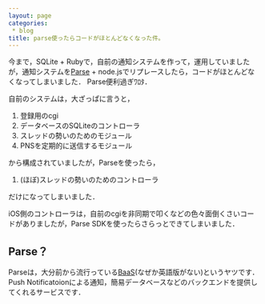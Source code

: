 ```yaml
---
layout: page
categories:
 * blog
title: parse使ったらコードがほとんどなくなった件。
---
```


今まで，SQLite + Rubyで，自前の通知システムを作って，運用していましたが，通知システムを[Parse](https://www.parse.com) + node.jsでリプレースしたら，コードがほとんどなくなってしまいました．
Parse便利過ぎﾜﾛﾀ．

自前のシステムは，大ざっぱに言うと，

1. 登録用のcgi
2. データベースのSQLiteのコントローラ
3. スレッドの勢いのためのモジュール
4. PNSを定期的に送信するモジュール

から構成されていましたが，Parseを使ったら，

1. (ほぼ)スレッドの勢いのためのコントローラ

だけになってしまいました．

iOS側のコントローラは，自前のcgiを非同期で叩くなどの色々面倒くさいコードがありましたが，Parse SDKを使ったらさらっとできてしまいました．

## Parse？

Parseは，大分前から流行っている[BaaS](http://de.wikipedia.org/wiki/Backend_as_a_Service)(なぜか英語版がない)というヤツです．
Push Notificatoionによる通知，簡易データベースなどのバックエンドを提供してくれるサービスです．
